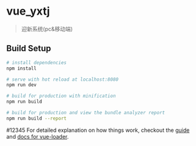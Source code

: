 # vue_yxtj

> 迎新系统(pc&移动端)

## Build Setup

``` bash
# install dependencies
npm install

# serve with hot reload at localhost:8080
npm run dev

# build for production with minification
npm run build

# build for production and view the bundle analyzer report
npm run build --report
```
#12345
For detailed explanation on how things work, checkout the [guide](http://vuejs-templates.github.io/webpack/) and [docs for vue-loader](http://vuejs.github.io/vue-loader).
